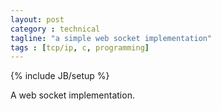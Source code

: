 ```yaml
---
layout: post
category : technical
tagline: "a simple web socket implementation"
tags : [tcp/ip, c, programming]
---
```

{% include JB/setup %}

A web socket implementation.

